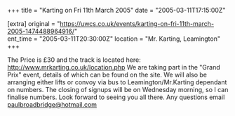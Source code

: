 +++
title = "Karting on Fri 11th March 2005"
date = "2005-03-11T17:15:00Z"

[extra]
original = "https://uwcs.co.uk/events/karting-on-fri-11th-march-2005-1474488964916/"    
ent_time = "2005-03-11T20:30:00Z"
location = "Mr. Karting, Leamington"
+++

The Price is £30 and the track is located here: http://www.mrkarting.co.uk/location.php We are taking part in the "Grand Prix" event, details of which can be found on the site.  We will also be arranging either lifts or convoy via bus to Leamington/Mr.Karting dependant on numbers.  The closing of signups will be on Wednesday morning, so I can finalise numbers.  Look forward to seeing you all there.  Any questions email paulbroadbridge@hotmail.com

